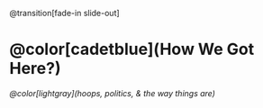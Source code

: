 @transition[fade-in slide-out]
# @color[cadetblue](How We Got Here?)
_@color[lightgray](hoops, politics, & the way things are)_
